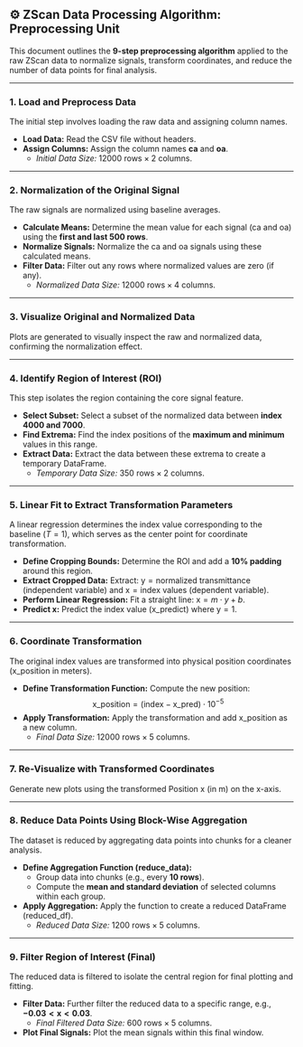## ⚙️ ZScan Data Processing Algorithm: Preprocessing Unit

This document outlines the **9-step preprocessing algorithm** applied to the raw ZScan data to normalize signals, transform coordinates, and reduce the number of data points for final analysis.

---

### **1. Load and Preprocess Data**

The initial step involves loading the raw data and assigning column names.

* **Load Data:** Read the CSV file without headers.
* **Assign Columns:** Assign the column names **ca** and **oa**.
    * *Initial Data Size:* $12000~\text{rows} \times 2~\text{columns}$.

---

### **2. Normalization of the Original Signal**

The raw signals are normalized using baseline averages.

* **Calculate Means:** Determine the mean value for each signal ($\text{ca}$ and $\text{oa}$) using the **first and last 500 rows**.
* **Normalize Signals:** Normalize the $\text{ca}$ and $\text{oa}$ signals using these calculated means.
* **Filter Data:** Filter out any rows where normalized values are zero (if any).
    * *Normalized Data Size:* $12000~\text{rows} \times 4~\text{columns}$.

---

### **3. Visualize Original and Normalized Data**

Plots are generated to visually inspect the raw and normalized data, confirming the normalization effect.

---

### **4. Identify Region of Interest (ROI)**

This step isolates the region containing the core signal feature.

* **Select Subset:** Select a subset of the normalized data between **index 4000 and 7000**.
* **Find Extrema:** Find the index positions of the **maximum and minimum** values in this range.
* **Extract Data:** Extract the data between these extrema to create a temporary DataFrame.
    * *Temporary Data Size:* $350~\text{rows} \times 2~\text{columns}$.

---

### **5. Linear Fit to Extract Transformation Parameters**

A linear regression determines the index value corresponding to the baseline ($T=1$), which serves as the center point for coordinate transformation.

* **Define Cropping Bounds:** Determine the ROI and add a **10% padding** around this region.
* **Extract Cropped Data:** Extract: $\text{y} = \text{normalized transmittance}$ (independent variable) and $\text{x} = \text{index values}$ (dependent variable).
* **Perform Linear Regression:** Fit a straight line: $\text{x} = m \cdot y + b$.
* **Predict x:** Predict the index value ($\text{x\_predict}$) where $\text{y} = 1$.

---

### **6. Coordinate Transformation**

The original index values are transformed into physical position coordinates ($\text{x\_position}$ in meters).

* **Define Transformation Function:** Compute the new position:
    $$\text{x\_position} = (\text{index} - \text{x\_pred}) \cdot 10^{-5}$$
* **Apply Transformation:** Apply the transformation and add $\text{x\_position}$ as a new column.
    * *Final Data Size:* $12000~\text{rows} \times 5~\text{columns}$.

---

### **7. Re-Visualize with Transformed Coordinates**

Generate new plots using the transformed $\text{Position x (in m)}$ on the x-axis.

---

### **8. Reduce Data Points Using Block-Wise Aggregation**

The dataset is reduced by aggregating data points into chunks for a cleaner analysis.

* **Define Aggregation Function ($\text{reduce\_data}$):**
    * Group data into chunks (e.g., every **10 rows**).
    * Compute the **mean and standard deviation** of selected columns within each group.
* **Apply Aggregation:** Apply the function to create a reduced DataFrame ($\text{reduced\_df}$).
    * *Reduced Data Size:* $1200~\text{rows} \times 5~\text{columns}$.

---

### **9. Filter Region of Interest (Final)**

The reduced data is filtered to isolate the central region for final plotting and fitting.

* **Filter Data:** Further filter the reduced data to a specific range, e.g., **$-0.03 < \text{x} < 0.03$**.
    * *Final Filtered Data Size:* $600~\text{rows} \times 5~\text{columns}$.
* **Plot Final Signals:** Plot the mean signals within this final window.

